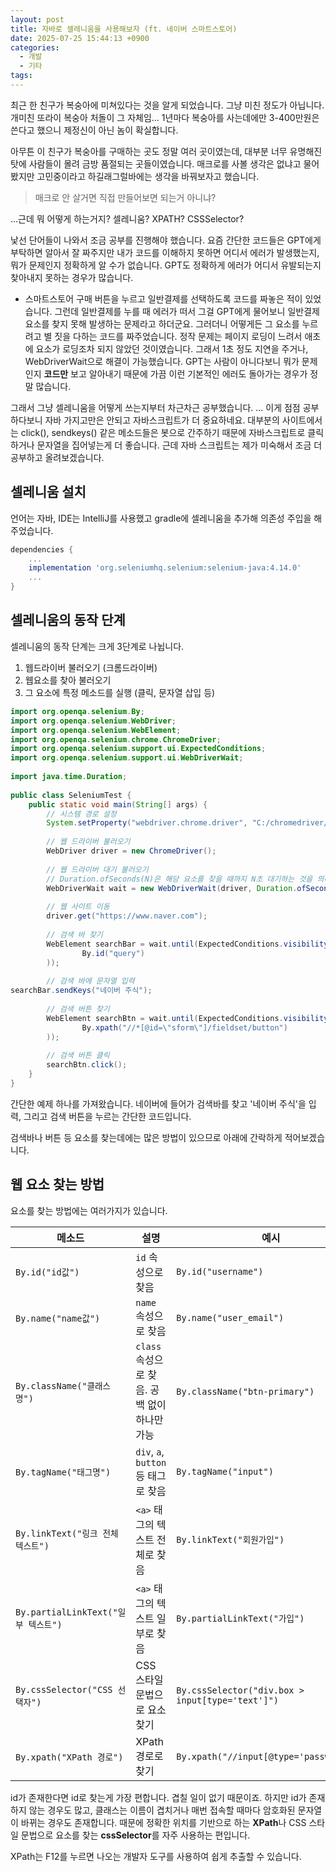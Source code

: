 ```yaml
---
layout: post
title: 자바로 셀레니움을 사용해보자 (ft. 네이버 스마트스토어)
date: 2025-07-25 15:44:13 +0900
categories:
  - 개발
  - 기타
tags:
---
```

최근 한 친구가 복숭아에 미쳐있다는 것을 알게 되었습니다. 그냥 미친 정도가 아닙니다. 개미친 또라이 복숭아 처돌이 그 자체임... 1년마다 복숭아를 사는데에만 3-400만원은 쓴다고 했으니 제정신이 아닌 놈이 확실합니다. 

아무튼 이 친구가 복숭아를 구매하는 곳도 정말 여러 곳이였는데, 대부분 너무 유명해진 탓에 사람들이 몰려 금방 품절되는 곳들이였습니다. 매크로를 사볼 생각은 없냐고 물어봤지만 고민중이라고 하길래그럴바에는 생각을 바꿔보자고 했습니다.

> 매크로 안 살거면 직접 만들어보면 되는거 아니냐?

...근데 뭐 어떻게 하는거지? 셀레니움? XPATH? CSSSelector?

낯선 단어들이 나와서 조금 공부를 진행해야 했습니다. 요즘 간단한 코드들은 GPT에게 부탁하면 알아서 잘 짜주지만 내가 코드를 이해하지 못하면 어디서 에러가 발생했는지, 뭐가 문제인지 정확하게 알 수가 없습니다. GPT도 정확하게 에러가 어디서 유발되는지 찾아내지 못하는 경우가 많습니다.
- 스마트스토어 구매 버튼을 누르고 일반결제를 선택하도록 코드를 짜놓은 적이 있었습니다. 그런데 일반결제를 누를 때 에러가 떠서 그걸 GPT에게 물어보니 일반결제 요소를 찾지 못해 발생하는 문제라고 하더군요. 그러더니 어떻게든 그 요소를 누르려고 별 짓을 다하는 코드를 짜주었습니다. 정작 문제는 페이지 로딩이 느려서 애초에 요소가 로딩조차 되지 않았던 것이였습니다. 그래서 1초 정도 지연을 주거나, WebDriverWait으로 해결이 가능했습니다. GPT는 사람이 아니다보니 뭐가 문제인지 **코드만** 보고 알아내기 때문에 가끔 이런 기본적인 에러도 돌아가는 경우가 정말 많습니다. 

그래서 그냥 셀레니움을 어떻게 쓰는지부터 차근차근 공부했습니다. 
... 이게 점점 공부하다보니 자바 가지고만은 안되고 자바스크립트가 더 중요하네요. 대부분의 사이트에서는 click(), sendkeys() 같은 메소드들은 봇으로 간주하기 때문에 자바스크립트로 클릭하거나 문자열을 집어넣는게 더 좋습니다. 근데 자바 스크립트는 제가 미숙해서 조금 더 공부하고 올려보겠습니다.
## 셀레니움 설치

언어는 자바, IDE는 IntelliJ를 사용했고 gradle에 셀레니움을 추가해 의존성 주입을 해주었습니다.

```gradle
dependencies {
	...
	implementation 'org.seleniumhq.selenium:selenium-java:4.14.0'
	...
}
```

## 셀레니움의 동작 단계
셀레니움의 동작 단계는 크게 3단계로 나뉩니다.

 1. 웹드라이버 불러오기 (크롬드라이버)
 2. 웹요소를 찾아 불러오기
 3. 그 요소에 특정 메소드를 실행 (클릭, 문자열 삽입 등)

```java
import org.openqa.selenium.By;  
import org.openqa.selenium.WebDriver;  
import org.openqa.selenium.WebElement;  
import org.openqa.selenium.chrome.ChromeDriver;  
import org.openqa.selenium.support.ui.ExpectedConditions;  
import org.openqa.selenium.support.ui.WebDriverWait;  
  
import java.time.Duration;  
  
public class SeleniumTest {  
    public static void main(String[] args) {  
        // 시스템 경로 설정  
        System.setProperty("webdriver.chrome.driver", "C:/chromedriver/chromedriver.exe");  
  
        // 웹 드라이버 불러오기  
        WebDriver driver = new ChromeDriver();  
  
        // 웹 드라이버 대기 불러오기  
        // Duration.ofSeconds(N)은 해당 요소를 찾을 때까지 N초 대기하는 것을 의미
        WebDriverWait wait = new WebDriverWait(driver, Duration.ofSeconds(30));  
  
        // 웹 사이트 이동  
        driver.get("https://www.naver.com");  
  
        // 검색 바 찾기  
        WebElement searchBar = wait.until(ExpectedConditions.visibilityOfElementLocated(  
                By.id("query")  
        ));  
  
        // 검색 바에 문자열 입력   
searchBar.sendKeys("네이버 주식");  
  
        // 검색 버튼 찾기  
        WebElement searchBtn = wait.until(ExpectedConditions.visibilityOfElementLocated(  
                By.xpath("//*[@id=\"sform\"]/fieldset/button")  
        ));  
  
        // 검색 버튼 클릭  
        searchBtn.click();  
    }  
}
```

간단한 예제 하나를 가져왔습니다. 네이버에 들어가 검색바를 찾고 '네이버 주식'을 입력, 그리고 검색 버튼을 누르는 간단한 코드입니다.

검색바나 버튼 등 요소를 찾는데에는 많은 방법이 있으므로 아래에 간락하게 적어보겠습니다.

## 웹 요소 찾는 방법

요소를 찾는 방법에는 여러가지가 있습니다. 

|메소드|설명|예시|
|---|---|---|
|`By.id("id값")`|`id` 속성으로 찾음|`By.id("username")`|
|`By.name("name값")`|`name` 속성으로 찾음|`By.name("user_email")`|
|`By.className("클래스명")`|`class` 속성으로 찾음. 공백 없이 하나만 가능|`By.className("btn-primary")`|
|`By.tagName("태그명")`|`div`, `a`, `button` 등 태그로 찾음|`By.tagName("input")`|
|`By.linkText("링크 전체 텍스트")`|`<a>` 태그의 텍스트 전체로 찾음|`By.linkText("회원가입")`|
|`By.partialLinkText("일부 텍스트")`|`<a>` 태그의 텍스트 일부로 찾음|`By.partialLinkText("가입")`|
|`By.cssSelector("CSS 선택자")`|CSS 스타일 문법으로 요소 찾기|`By.cssSelector("div.box > input[type='text']")`|
|`By.xpath("XPath 경로")`|XPath 경로로 찾기|`By.xpath("//input[@type='password']")`|

id가 존재한다면 id로 찾는게 가장 편합니다. 겹칠 일이 없기 때문이죠. 하지만 id가 존재하지 않는 경우도 많고, 클래스는 이름이 겹치거나 매번 접속할 때마다 암호화된 문자열이 바뀌는 경우도 존재합니다. 때문에 정확한 위치를 기반으로 하는 **XPath**나 CSS 스타일 문법으로 요소를 찾는 **cssSelector**를 자주 사용하는 편입니다.

XPath는 F12를 누르면 나오는 개발자 도구를 사용하여 쉽게 추출할 수 있습니다.


